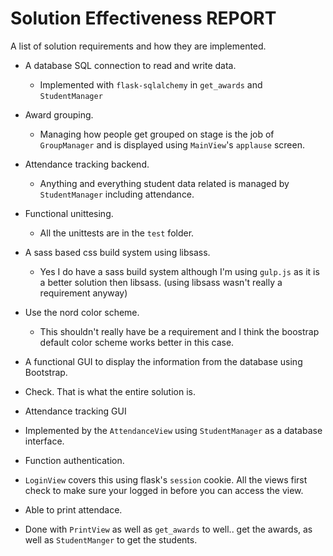 # Solution Effectiveness REPORT

A list of solution requirements and how they are implemented.

- A database SQL connection to read and write data.
  - Implemented with `flask-sqlalchemy` in `get_awards` and `StudentManager`

- Award grouping.
  - Managing how people get grouped on stage is the job of `GroupManager` and is
    displayed using `MainView`'s `applause` screen.

- Attendance tracking backend.
  - Anything and everything student data related is managed by `StudentManager`
    including attendance.

- Functional unittesing.
  - All the unittests are in the `test` folder.

- A sass based css build system using libsass.
  - Yes I do have a sass build system although I'm using `gulp.js` as it is 
    a better solution then libsass. (using libsass wasn't really a requirement anyway)

- Use the nord color scheme.
  - This shouldn't really have be a requirement and I think the boostrap default color scheme
    works better in this case.

- A functional GUI to display the information from the database using Bootstrap.
 - Check. That is what the entire solution is.

- Attendance tracking GUI
 - Implemented by the `AttendanceView` using `StudentManager` as a database interface.

- Function authentication.
 - `LoginView` covers this using flask's `session` cookie. All the views first check
   to make sure your logged in before you can access the view.
   
- Able to print attendace.
 - Done with `PrintView` as well as `get_awards` to well.. get the awards, as well as
   `StudentManger` to get the students.
